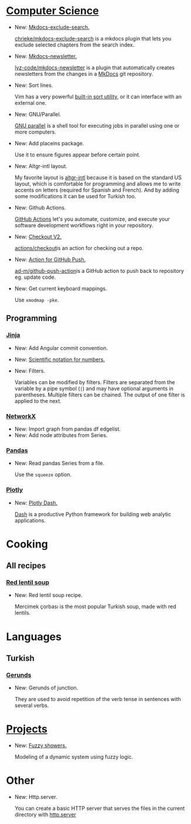 # [Computer Science](mkdocs.md)

* New: [Mkdocs-exclude-search.](mkdocs.md#plugins)

    [chrieke/mkdocs-exclude-search](https://github.com/chrieke/mkdocs-exclude-search)
    is a mkdocs plugin that lets you exclude selected chapters from the search
    index.
    

* New: [Mkdocs-newsletter.](mkdocs.md#plugins)

    [lyz-code/mkdocs-newsletter](https://github.com/lyz-code/mkdocs-newsletter)
    is a plugin that automatically creates newsletters from the changes in
    a [MkDocs](mkdocs) git repository.
    

* New: Sort lines.

    Vim has a very powerful
    [built-in sort utility](https://vim.fandom.com/wiki/Sort_lines), or it can
    interface with an external one.
    

* New: GNU/Parallel.

    [GNU parallel](https://www.gnu.org/software/parallel/) is a shell tool for
    executing jobs in parallel using one or more computers.
    

* New: Add placeins package.

    Use it to ensure figures appear before certain point.
    

* New: Altgr-intl layout.

    My favorite layout is [altgr-intl](https://altgr-weur.eu/altgr-intl.html)
    because it is based on the standard US layout, which is comfortable for
    programming and allows me to write accents on letters (required for Spanish
    and French). And by adding some modifications it can be used for Turkish too.
    

* New: Github Actions.

    [GitHub Actions](https://github.com/features/actions) let's you automate,
    customize, and execute your software development workflows right in your
    repository.

* New: [Checkout V2.](github_actions.md#actions)

    [actions/checkout](https://github.com/actions/checkout)is an action for
    checking out a repo.

* New: [Action for GitHub Push.](github_actions.md#actions)

    [ad-m/github-push-action](https://github.com/ad-m/github-push-action)is a
    GitHub action to push back to repository eg. update code.
    

* New: Get current keyboard mappings.

    Use `xmodmap -pke`.
    

## Programming

### [Jinja](git_commits.md)

* New: Add Angular commit convention.
* New: [Scientific notation for numbers.](basics.md#string-formatting)
* New: Filters.

    Variables can be modified by filters. Filters are separated from the variable
    by a pipe symbol (`|`) and may have optional arguments in parentheses.
    Multiple filters can be chained. The output of one filter is applied to the
    next.
    

### [NetworkX](networkx.md)

* New: Import graph from pandas df edgelist.
* New: Add node attributes from Series.

### [Pandas](pandas.md)

* New: Read pandas Series from a file.

    Use the `squeeze` option.
    

### [Plotly](plotly.md)

* New: [Plotly Dash.](plotly.md#dash)

    [Dash](https://dash.plotly.com/) is a productive Python framework for building web analytic applications.
    

# Cooking

## All recipes

### [Red lentil soup](red_lentil_soup.md)

* New: Red lentil soup recipe.

    Mercimek çorbası is the most popular Turkish soup, made with red lentils.
    

# Languages

## Turkish

### [Gerunds](gerunds.md)

* New: Gerunds of junction.

    They are used to avoid repetition of the verb tense in sentences with several verbs.
    

# [Projects](projects.md)

* New: [Fuzzy showers.](projects.md#finished-projects)

    Modeling of a dynamic system using fuzzy logic.
    

# Other

* New: Http.server.

    You can create a basic HTTP server that serves the files in the current
    directory with
    [http.server](https://docs.python.org/3/library/http.server.html#module-http.server)